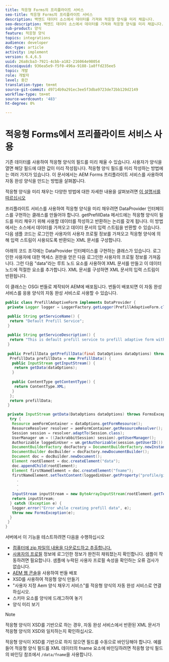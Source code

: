 ```yaml
---
title: 적응형 Forms의 프리플라이트 서비스
seo-title: 적응형 Forms의 프리플라이트 서비스
description: 백엔드 데이터 소스에서 데이터를 가져와 적응형 양식을 미리 채웁니다.
seo-description: 백엔드 데이터 소스에서 데이터를 가져와 적응형 양식을 미리 채웁니다.
sub-product: 양식
feature: 적응형 양식
topics: integrations
audience: developer
doc-type: article
activity: implement
version: 6.4,6.5
uuid: 26a8cba3-7921-4cbb-a182-216064e98054
discoiquuid: 936ea5e9-f5f0-496a-9188-1a8ffd235ee5
topic: 개발
role: 개발자
level: 중간
translation-type: tm+mt
source-git-commit: d9714b9a291ec3ee5f3dba9723de72bb120d2149
workflow-type: tm+mt
source-wordcount: '483'
ht-degree: 0%

---
```



# 적응형 Forms에서 프리플라이트 서비스 사용

기존 데이터를 사용하여 적응형 양식의 필드를 미리 채울 수 있습니다. 사용자가 양식을 열면 해당 필드에 대한 값이 미리 작성됩니다. 적응형 양식 필드를 미리 작성하는 방법에는 여러 가지가 있습니다. 이 문서에서는 AEM Forms 프리플라이트 서비스를 사용하여 자동 완성 양식을 만드는 방법을 살펴봅니다.

적응형 양식을 미리 채우는 다양한 방법에 대한 자세한 내용을 살펴보려면 [이 설명서를 따르십시오](https://helpx.adobe.com/experience-manager/6-4/forms/using/prepopulate-adaptive-form-fields.html#AEMFormsprefillservice)

프리플라이트 서비스를 사용하여 적응형 양식을 미리 채우려면 DataProvider 인터페이스를 구현하는 클래스를 만들어야 합니다. getPrefillData 메서드에는 적응형 양식이 필드를 미리 채우기 위해 사용할 데이터를 작성하고 반환하는 논리를 갖게 됩니다. 이 방법에서는 소스에서 데이터를 가져오고 데이터 문서의 입력 스트림을 반환할 수 있습니다. 다음 샘플 코드는 로그인한 사용자의 사용자 프로필 정보를 가져오고 적응형 양식에 의해 입력 스트림이 사용되도록 반환되는 XML 문서를 구성합니다.

아래의 코드 조각에는 DataProvider 인터페이스를 구현하는 클래스가 있습니다. 로그인한 사용자에 대한 액세스 권한을 얻은 다음 로그인한 사용자의 프로필 정보를 가져옵니다. 그런 다음 &quot;data&quot;라는 루트 노드 요소를 사용하여 XML 문서를 만들고 이 데이터 노드에 적절한 요소를 추가합니다. XML 문서를 구성하면 XML 문서의 입력 스트림이 반환됩니다.

이 클래스는 OSGi 번들로 제작되어 AEM에 배포됩니다. 번들이 배포되면 이 자동 완성 서비스를 응용 양식의 자동 완성 서비스로 사용할 수 있습니다.

```java
public class PrefillAdaptiveForm implements DataProvider {
 private Logger logger = LoggerFactory.getLogger(PrefillAdaptiveForm.class);

 public String getServiceName() {
  return "Default Prefill Service";
 }
 
 public String getServiceDescription() {
  return "This is default prefill service to prefill adaptive form with user data";
 }
 
 public PrefillData getPrefillData(final DataOptions dataOptions) throws FormsException {
  PrefillData prefillData = new PrefillData() {
   public InputStream getInputStream() {
    return getData(dataOptions);
   }
   
   public ContentType getContentType() {
    return ContentType.XML;
   }
  };
  return prefillData;
 }

 private InputStream getData(DataOptions dataOptions) throws FormsException {  
  try {
   Resource aemFormContainer = dataOptions.getFormResource();
   ResourceResolver resolver = aemFormContainer.getResourceResolver();
   Session session = resolver.adaptTo(Session.class);
   UserManager um = ((JackrabbitSession) session).getUserManager();
   Authorizable loggedinUser = um.getAuthorizable(session.getUserID());
   DocumentBuilderFactory docFactory = DocumentBuilderFactory.newInstance();
   DocumentBuilder docBuilder = docFactory.newDocumentBuilder();
   Document doc = docBuilder.newDocument();
   Element rootElement = doc.createElement("data");
   doc.appendChild(rootElement);
   Element firstNameElement = doc.createElement("fname");
   firstNameElement.setTextContent(loggedinUser.getProperty("profile/givenName")[0].getString());
     .
     .
     .
   InputStream inputStream = new ByteArrayInputStream(rootElement.getTextContent().getBytes());
   return inputStream;
  } catch (Exception e) {
   logger.error("Error while creating prefill data", e);
   throw new FormsException(e);
  }
 }
}
```

서버에서 이 기능을 테스트하려면 다음을 수행하십시오

* [컴퓨터에 zip 파일의 내용을 다운로드하고 추출합니다.](assets/prefillservice.zip)
* [사용자의 프로필](http://localhost:4502/libs/granite/security/content/useradmin) 정보에 로그인한 정보가 완전히 채워졌는지 확인합니다. 샘플이 작동하려면 필요합니다. 샘플에 누락된 사용자 프로필 속성을 확인하는 오류 검사가 없습니다.
* [AEM 웹 콘솔](http://localhost:4502/system/console/bundles)을 사용하여 번들 배포
* XSD를 사용하여 적응형 양식 만들기
* &quot;사용자 지정 Aem 양식 채우기 서비스&quot;를 적응형 양식의 자동 완성 서비스로 연결하십시오.
* 스키마 요소를 양식에 드래그하여 놓기
* 양식 미리 보기

>[!NOTE]
>
>적응형 양식이 XSD를 기반으로 하는 경우, 자동 완성 서비스에서 반환된 XML 문서가 적응형 양식의 XSD와 일치하는지 확인하십시오.
>
>적응형 양식이 XSD를 기반으로 하지 않으면 필드를 수동으로 바인딩해야 합니다. 예를 들어 적응형 양식 필드를 XML 데이터의 fname 요소에 바인딩하려면 적응형 양식 필드의 바인딩 참조에서 `/data/fname`을 사용합니다.

